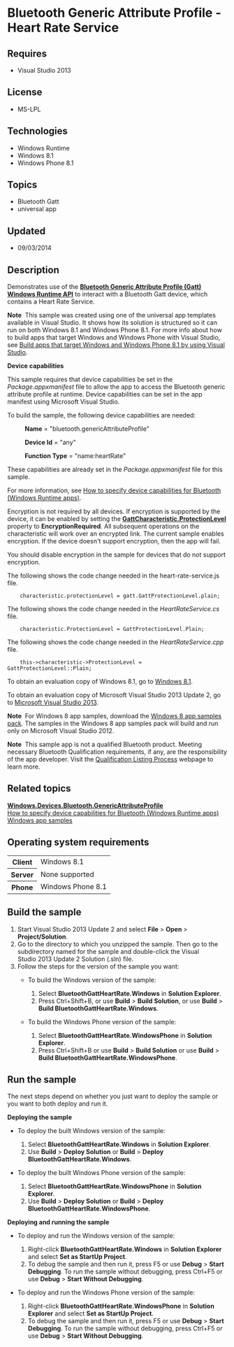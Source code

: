 # Bluetooth Generic Attribute Profile - Heart Rate Service
## Requires
- Visual Studio 2013
## License
- MS-LPL
## Technologies
- Windows Runtime
- Windows 8.1
- Windows Phone 8.1
## Topics
- Bluetooth Gatt
- universal app
## Updated
- 09/03/2014
## Description

<div id="mainSection">
<p>Demonstrates use of the <a href="http://msdn.microsoft.com/library/windows/apps/dn297685">
<b>Bluetooth Generic Attribute Profile (Gatt) Windows Runtime API</b></a> to interact with a Bluetooth Gatt device, which contains a Heart Rate Service.
</p>
<p class="note"><b>Note</b>&nbsp;&nbsp;This sample was created using one of the universal app templates available in Visual Studio. It shows how its solution is structured so it can run on both Windows&nbsp;8.1 and Windows Phone 8.1. For more info about how to build apps
 that target Windows and Windows Phone with Visual Studio, see <a href="http://msdn.microsoft.com/library/windows/apps/dn609832">
Build apps that target Windows and Windows Phone 8.1 by using Visual Studio</a>.</p>
<p><b>Device capabilities</b></p>
<p>This sample requires that device capabilities be set in the <i>Package.appxmanifest</i> file to allow the app to access the Bluetooth generic attribute profile at runtime. Device capabilities can be set in the app manifest using Microsoft Visual Studio.
</p>
<p>To build the sample, the following device capabilities are needed:</p>
<dl><dd>
<p><b>Name</b> = &quot;bluetooth.genericAttributeProfile&quot; </p>
<p><b>Device Id</b> = &quot;any&quot; </p>
<p><b>Function Type</b> = &quot;name:heartRate&quot; </p>
</dd></dl>
These capabilities are already set in the <i>Package.appxmanifest</i> file for this sample.
<p></p>
<p>For more information, see <a href="http://msdn.microsoft.com/library/windows/apps/dn263090">
How to specify device capabilities for Bluetooth (Windows Runtime apps)</a>.</p>
<p>Encryption is not required by all devices. If encryption is supported by the device, it can be enabled by setting the
<a href="http://msdn.microsoft.com/library/windows/apps/dn263747"><b>GattCharacteristic.ProtectionLevel</b></a> property to
<b>EncryptionRequired</b>. All subsequent operations on the characteristic will work over an encrypted link. The current sample enables encryption. If the device doesn't support encryption, then the app will fail.</p>
<p>You should disable encryption in the sample for devices that do not support encryption.
</p>
<p>The following shows the code change needed in the heart-rate-service.js file.</p>
<pre class="syntax"><code>    characteristic.protectionLevel = gatt.GattProtectionLevel.plain;
</code></pre>
<p>The following shows the code change needed in the <i>HeartRateService.cs</i> file.</p>
<pre class="syntax"><code>    characteristic.ProtectionLevel = GattProtectionLevel.Plain;
</code></pre>
<p>The following shows the code change needed in the <i>HeartRateService.cpp</i> file.</p>
<pre class="syntax"><code>    this-&gt;characteristic-&gt;ProtectionLevel = GattProtectionLevel::Plain;</code></pre>
<p>To obtain an evaluation copy of Windows&nbsp;8.1, go to <a href="http://go.microsoft.com/fwlink/p/?linkid=301696">
Windows&nbsp;8.1</a>.</p>
<p>To obtain an evaluation copy of Microsoft Visual Studio&nbsp;2013 Update&nbsp;2, go to <a href="http://go.microsoft.com/fwlink/p/?linkid=301697">
Microsoft Visual Studio&nbsp;2013</a>.</p>
<p></p>
<p class="note"><b>Note</b>&nbsp;&nbsp;For Windows&nbsp;8 app samples, download the <a href="http://go.microsoft.com/fwlink/p/?LinkId=301698">
Windows&nbsp;8 app samples pack</a>. The samples in the Windows&nbsp;8 app samples pack will build and run only on Microsoft Visual Studio&nbsp;2012.</p>
<p class="note"><b>Note</b>&nbsp;&nbsp;This sample app is not a qualified Bluetooth product. Meeting necessary Bluetooth Qualification requirements, if any, are the responsibility of the app developer. Visit the
<a href="http://go.microsoft.com/fwlink/p/?linkid=320531">Qualification Listing Process</a> webpage to learn more.</p>
<p></p>
<h2><a id="related_topics"></a>Related topics</h2>
<dl><dt><a href="http://msdn.microsoft.com/library/windows/apps/dn297685"><b>Windows.Devices.Bluetooth.GenericAttributeProfile</b></a>
</dt><dt><a href="http://msdn.microsoft.com/library/windows/apps/dn263090">How to specify device capabilities for Bluetooth (Windows Runtime apps)</a>
</dt><dt><a href="http://go.microsoft.com/fwlink/p/?LinkID=227694">Windows app samples</a>
</dt></dl>
<h2>Operating system requirements</h2>
<table>
<tbody>
<tr>
<th>Client</th>
<td><dt>Windows&nbsp;8.1 </dt></td>
</tr>
<tr>
<th>Server</th>
<td><dt>None supported </dt></td>
</tr>
<tr>
<th>Phone</th>
<td><dt>Windows Phone 8.1 </dt></td>
</tr>
</tbody>
</table>
<h2>Build the sample</h2>
<p></p>
<ol>
<li>Start Visual Studio&nbsp;2013 Update&nbsp;2 and select <b>File</b> &gt; <b>Open</b> &gt;
<b>Project/Solution</b>. </li><li>Go to the directory to which you unzipped the sample. Then go to the subdirectory named for the sample and double-click the Visual Studio&nbsp;2013 Update&nbsp;2 Solution (.sln) file.
</li><li>Follow the steps for the version of the sample you want:
<ul>
<li>
<p>To build the Windows version of the sample:</p>
<ol>
<li>Select <b>BluetoothGattHeartRate.Windows</b> in <b>Solution Explorer</b>. </li><li>Press Ctrl&#43;Shift&#43;B, or use <b>Build</b> &gt; <b>Build Solution</b>, or use <b>
Build</b> &gt; <b>Build BluetoothGattHeartRate.Windows</b>. </li></ol>
</li><li>
<p>To build the Windows Phone version of the sample:</p>
<ol>
<li>Select <b>BluetoothGattHeartRate.WindowsPhone</b> in <b>Solution Explorer</b>.
</li><li>Press Ctrl&#43;Shift&#43;B or use <b>Build</b> &gt; <b>Build Solution</b> or use <b>Build</b> &gt;
<b>Build BluetoothGattHeartRate.WindowsPhone</b>. </li></ol>
</li></ul>
</li></ol>
<p></p>
<h2>Run the sample</h2>
<p>The next steps depend on whether you just want to deploy the sample or you want to both deploy and run it.</p>
<p><b>Deploying the sample</b></p>
<ul>
<li>
<p>To deploy the built Windows version of the sample:</p>
<ol>
<li>Select <b>BluetoothGattHeartRate.Windows</b> in <b>Solution Explorer</b>. </li><li>Use <b>Build</b> &gt; <b>Deploy Solution</b> or <b>Build</b> &gt; <b>Deploy BluetoothGattHeartRate.Windows</b>.
</li></ol>
</li><li>
<p>To deploy the built Windows Phone version of the sample:</p>
<ol>
<li>Select <b>BluetoothGattHeartRate.WindowsPhone</b> in <b>Solution Explorer</b>.
</li><li>Use <b>Build</b> &gt; <b>Deploy Solution</b> or <b>Build</b> &gt; <b>Deploy BluetoothGattHeartRate.WindowsPhone</b>.
</li></ol>
</li></ul>
<p><b>Deploying and running the sample</b></p>
<ul>
<li>
<p>To deploy and run the Windows version of the sample:</p>
<ol>
<li>Right-click <b>BluetoothGattHeartRate.Windows</b> in <b>Solution Explorer</b> and select
<b>Set as StartUp Project</b>. </li><li>To debug the sample and then run it, press F5 or use <b>Debug</b> &gt; <b>Start Debugging</b>. To run the sample without debugging, press Ctrl&#43;F5 or use
<b>Debug</b> &gt; <b>Start Without Debugging</b>. </li></ol>
</li><li>
<p>To deploy and run the Windows Phone version of the sample:</p>
<ol>
<li>Right-click <b>BluetoothGattHeartRate.WindowsPhone</b> in <b>Solution Explorer</b> and select
<b>Set as StartUp Project</b>. </li><li>To debug the sample and then run it, press F5 or use <b>Debug</b> &gt; <b>Start Debugging</b>. To run the sample without debugging, press Ctrl&#43;F5 or use
<b>Debug</b> &gt; <b>Start Without Debugging</b>. </li></ol>
</li></ul>
</div>
